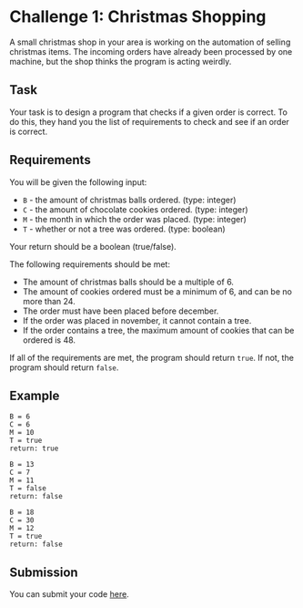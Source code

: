 # Challenge 1: Christmas Shopping

A small christmas shop in your area is working on the automation of selling christmas items. The incoming orders have already been processed by one machine, but the shop thinks the program is acting weirdly.


## Task
Your task is to design a program that checks if a given order is correct. To do this, they hand you the list of requirements to check and see if an order is correct.

## Requirements

You will be given the following input:

- `B` - the amount of christmas balls ordered. (type: integer)
- `C` - the amount of chocolate cookies ordered. (type: integer)
- `M` - the month in which the order was placed. (type: integer)
- `T` - whether or not a tree was ordered. (type: boolean)

Your return should be a boolean (true/false).

The following requirements should be met:
- The amount of christmas balls should be a multiple of 6.
- The amount of cookies ordered must be a minimum of 6, and can be no more than 24.
- The order must have been placed before december.
- If the order was placed in november, it cannot contain a tree.
- If the order contains a tree, the maximum amount of cookies that can be ordered is 48.

If all of the requirements are met, the program should return `true`. If not, the program should return `false`.

## Example

```
B = 6
C = 6
M = 10
T = true
return: true

B = 13
C = 7
M = 11
T = false
return: false

B = 18
C = 30
M = 12
T = true
return: false
```

## Submission

You can submit your code [here](https://docs.google.com/forms/d/1SsjQ2lDbAs_g1H49ZS44y6Tw1KuX3sM9f6GKW_YaNaI).